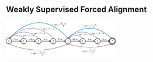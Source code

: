 ## Weakly Supervised Forced Alignment



  <img src="local/modified_fsa.png" 
     width="300" 
     height="100" />